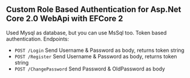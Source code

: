 ## Custom Role Based Authentication for Asp.Net Core 2.0 WebApi with EFCore 2 

Used Mysql as database, but you can use MsSql too. Token based authentication. Endpoints:

* `POST /Login` Send Username & Password as body, returns token string
* `POST /Register` Send Username & Password as body, returns token string
* `POST /ChangePassword` Send Password & OldPassword as body
